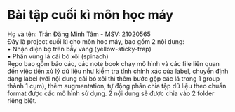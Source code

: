 
# Bài tập cuối kì môn học máy

Họ và tên: Trần Đăng Minh Tâm - MSV: 21020565  
Đây là project cuối kì cho môn học máy, bao gồm 2 nội dung:  
•	Nhận diện bọ trên bẫy vàng (yellow-sticky-trap)  
•	Phân vùng lá cải bó xôi (spinach)  
Repo bao gồm báo cáo, các note book chạy mô hình và các file liên quan đến việc tiền xử lý dữ liệu như kiểm tra tính chính xác của label, chuyển định dạng label (với nội dung cải bó xôi thì thêm bước gộp các lá trong 1 group thành 1 cụm), thêm augmentation, tự động phân chia tập dữ liệu theo chuẩn format được các mô hình sử dụng. 2 nội dung sẽ được chia vào 2 folder riêng biệt.